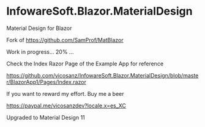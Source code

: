 # InfowareSoft.Blazor.MaterialDesign
Material Design for Blazor

Fork of https://github.com/SamProf/MatBlazor

Work in progress... 20% ...

Check the Index Razor Page of the Example App for reference

https://github.com/vicosanz/InfowareSoft.Blazor.MaterialDesign/blob/master/BlazorApp1/Pages/Index.razor


If you want to reward my effort. Buy me a beer

https://paypal.me/vicosanzdev?locale.x=es_XC

Upgraded to Material Design 11
